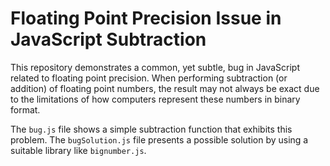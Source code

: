 # Floating Point Precision Issue in JavaScript Subtraction

This repository demonstrates a common, yet subtle, bug in JavaScript related to floating point precision.  When performing subtraction (or addition) of floating point numbers, the result may not always be exact due to the limitations of how computers represent these numbers in binary format.

The `bug.js` file shows a simple subtraction function that exhibits this problem. The `bugSolution.js` file presents a possible solution by using a suitable library like `bignumber.js`.